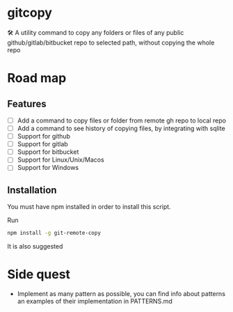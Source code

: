 # gitcopy
🛠️ A utility command to copy any folders or files of any public github/gitlab/bitbucket repo to selected path, without copying the whole repo

# Road map

## Features
- [ ] Add a command to copy files or folder from remote gh repo to local repo
- [ ] Add a command to see history of copying files, by integrating with sqlite 
- [ ] Support for github
- [ ] Support for gitlab
- [ ] Support for bitbucket
- [ ] Support for Linux/Unix/Macos
- [ ] Support for Windows

## Installation

You must have npm installed in order to install this script.

Run

```bash
npm install -g git-remote-copy
```

It is also suggested

# Side quest
- Implement as many pattern as possible, you can find info about patterns an examples of their implementation in PATTERNS.md
